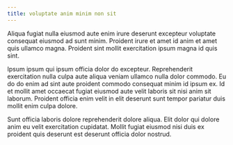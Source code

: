 ```yaml
---
title: voluptate anim minim non sit
---
```


Aliqua fugiat nulla eiusmod aute enim irure deserunt excepteur voluptate consequat eiusmod ad sunt minim. Proident irure et amet id anim et amet quis ullamco magna. Proident sint mollit exercitation ipsum magna id quis sint.

Ipsum ipsum qui ipsum officia dolor do excepteur. Reprehenderit exercitation nulla culpa aute aliqua veniam ullamco nulla dolor commodo. Eu do do enim ad sint aute proident commodo consequat minim id ipsum ex. Id et mollit amet occaecat fugiat eiusmod aute velit laboris sit nisi anim sit laborum. Proident officia enim velit in elit deserunt sunt tempor pariatur duis mollit enim culpa dolore.

Sunt officia laboris dolore reprehenderit dolore aliqua. Elit dolor qui dolore anim eu velit exercitation cupidatat. Mollit fugiat eiusmod nisi duis ex proident quis deserunt est deserunt officia dolor nostrud.